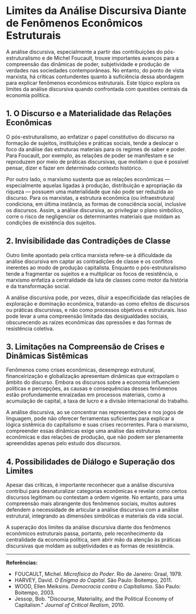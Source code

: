 
# Limites da Análise Discursiva Diante de Fenômenos Econômicos Estruturais

A análise discursiva, especialmente a partir das contribuições do pós-estruturalismo e de Michel Foucault, trouxe importantes avanços para a compreensão das dinâmicas de poder, subjetividade e produção de verdades nas sociedades contemporâneas. No entanto, do ponto de vista marxista, há críticas contundentes quanto à suficiência dessa abordagem para explicar fenômenos econômicos estruturais. Este tópico explora os limites da análise discursiva quando confrontada com questões centrais da economia política.

## 1. O Discurso e a Materialidade das Relações Econômicas

O pós-estruturalismo, ao enfatizar o papel constitutivo do discurso na formação de sujeitos, instituições e práticas sociais, tende a deslocar o foco da análise das estruturas materiais para os regimes de saber e poder. Para Foucault, por exemplo, as relações de poder se manifestam e se reproduzem por meio de práticas discursivas, que moldam o que é possível pensar, dizer e fazer em determinado contexto histórico.

Por outro lado, o marxismo sustenta que as relações econômicas — especialmente aquelas ligadas à produção, distribuição e apropriação da riqueza — possuem uma materialidade que não pode ser reduzida ao discurso. Para os marxistas, a estrutura econômica (ou infraestrutura) condiciona, em última instância, as formas de consciência social, inclusive os discursos. Assim, a análise discursiva, ao privilegiar o plano simbólico, corre o risco de negligenciar os determinantes materiais que moldam as condições de existência dos sujeitos.

## 2. Invisibilidade das Contradições de Classe

Outro limite apontado pela crítica marxista refere-se à dificuldade da análise discursiva em captar as contradições de classe e os conflitos inerentes ao modo de produção capitalista. Enquanto o pós-estruturalismo tende a fragmentar os sujeitos e a multiplicar os focos de resistência, o marxismo enfatiza a centralidade da luta de classes como motor da história e da transformação social.

A análise discursiva pode, por vezes, diluir a especificidade das relações de exploração e dominação econômica, tratando-as como efeitos de discursos ou práticas discursivas, e não como processos objetivos e estruturais. Isso pode levar a uma compreensão limitada das desigualdades sociais, obscurecendo as raízes econômicas das opressões e das formas de resistência coletiva.

## 3. Limitações na Compreensão de Crises e Dinâmicas Sistêmicas

Fenômenos como crises econômicas, desemprego estrutural, financeirização e globalização apresentam dinâmicas que extrapolam o âmbito do discurso. Embora os discursos sobre a economia influenciem políticas e percepções, as causas e consequências desses fenômenos estão profundamente enraizadas em processos materiais, como a acumulação de capital, a taxa de lucro e a divisão internacional do trabalho.

A análise discursiva, ao se concentrar nas representações e nos jogos de linguagem, pode não oferecer ferramentas suficientes para explicar a lógica sistêmica do capitalismo e suas crises recorrentes. Para o marxismo, compreender essas dinâmicas exige uma análise das estruturas econômicas e das relações de produção, que não podem ser plenamente apreendidas apenas pelo estudo dos discursos.

## 4. Possibilidades de Diálogo e Superação dos Limites

Apesar das críticas, é importante reconhecer que a análise discursiva contribui para desnaturalizar categorias econômicas e revelar como certos discursos legitimam ou contestam a ordem vigente. No entanto, para uma compreensão mais abrangente dos fenômenos sociais, muitos autores defendem a necessidade de articular a análise discursiva com a análise estrutural, integrando as dimensões simbólicas e materiais da vida social.

A superação dos limites da análise discursiva diante dos fenômenos econômicos estruturais passa, portanto, pelo reconhecimento da centralidade da economia política, sem abrir mão da atenção às práticas discursivas que moldam as subjetividades e as formas de resistência.

---

**Referências:**

- FOUCAULT, Michel. *Microfísica do Poder*. Rio de Janeiro: Graal, 1979.
- HARVEY, David. *O Enigma do Capital*. São Paulo: Boitempo, 2011.
- WOOD, Ellen Meiksins. *Democracia contra o Capitalismo*. São Paulo: Boitempo, 2003.
- Jessop, Bob. "Discourse, Materiality, and the Political Economy of Capitalism." *Journal of Critical Realism*, 2010.
```

